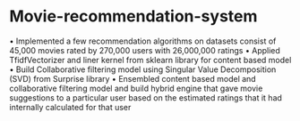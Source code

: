 # Movie-recommendation-system

• Implemented a few recommendation algorithms on datasets consist of 45,000 movies rated by 270,000 users with 26,000,000 ratings
• Applied TfidfVectorizer and liner kernel from sklearn library for content based model
• Build Collaborative filtering model using Singular Value Decomposition (SVD) from Surprise library
• Ensembled content based model and collaborative filtering model and build hybrid engine that
gave movie suggestions to a particular user based on the estimated ratings that it had internally
calculated for that user
